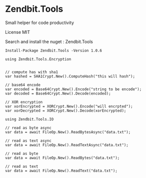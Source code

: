 # Zendbit.Tools
Small helper for code productivity

License MIT

Search and install the nuget : Zendbit.Tools
```
Install-Package Zendbit.Tools -Version 1.0.6
```

```
using Zendbit.Tools.Encryption


// compute has with sha1
var hashed = SHA1Crypt.New().ComputeHash("this will hash");

// base64 encode
var encoded = Base64Crypt.New().Encode("string to be encode");
var decoded = Base64Crypt.New().Decode(encoded);

// XOR encryption
var xorEncrypted = XORCrypt.New().Encode("will encrpted");
var xorDecrypted = XORCrypt.New().Decode(xorEncrypted);
```

```
using Zendbit.Tools.IO

// read as byte async
var data = await FileOp.New().ReadBytesAsync("data.txt");

// read as text async
var data = await FileOp.New().ReadTextAsync("data.txt");

// read as byte
var data = await FileOp.New().ReadBytes("data.txt");

// read as text
var data = await FileOp.New().ReadText("data.txt");
```
